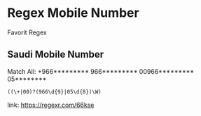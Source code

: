 # Regex Mobile Number
Favorit Regex

## Saudi Mobile Number
Match All:
+966*********
966*********
00966*********
05********

```
((\+|00)?(966\d{9}|05\d{8})\W)
```
link:
https://regexr.com/66kse
